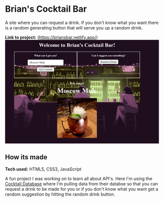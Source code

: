 # Brian's Cocktail Bar
A site where you can request a drink. If you don't know what you want there is a random generating button that will serve you up a random drink.

**Link to project:** (https://briansbar.netlify.app/)
![Thumbnail pic of site](https://github.com/brianf4/briansCocktailBar/blob/main/thumbnail.png)
## How its made
**Tech used:** HTML5, CSS3, JavaScript

A fun project I was working on to learn all about API's. Here I'm using the [Cocktail Database](https://www.thecocktaildb.com/) where I'm pulling data from their databse so that you can request a drink to be made for you or if you don't know what you want get a random suggestion by hitting the random drink button.

